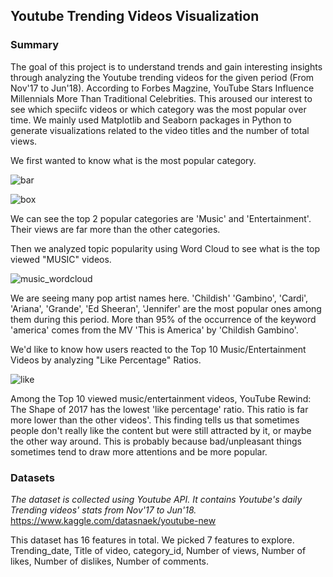 ## Youtube Trending Videos Visualization

### Summary
The goal of this project is to understand trends and gain interesting insights through analyzing the Youtube trending videos for the given period (From Nov'17 to Jun'18). According to Forbes Magzine, YouTube Stars Influence Millennials More Than
Traditional Celebrities. This aroused our interest to see which speciifc videos or which category was the most popular over time. We mainly used Matplotlib and Seaborn packages in Python to generate visualizations related to the video titles and the number of total views. 

We first wanted to know what is the most popular category.


![bar](https://user-images.githubusercontent.com/33774515/43359380-5909a6ce-9256-11e8-9a2e-f45ff9ff46fb.png)



![box](https://user-images.githubusercontent.com/33774515/43359384-71e52e02-9256-11e8-83b0-5c8fac5aba6b.png)



We can see the top 2 popular categories are 'Music' and 'Entertainment'. Their views are far more than the other categories. 

Then we analyzed topic popularity using Word Cloud to see what is the top viewed "MUSIC" videos.



![music_wordcloud](https://user-images.githubusercontent.com/33774515/43377950-9fab781e-9378-11e8-9193-3ec1a209cd88.png)



We are seeing many pop artist names here. 'Childish' 'Gambino', 'Cardi', 'Ariana', 'Grande', 'Ed Sheeran', 'Jennifer' are the most popular ones among them during this period. More than 95% of the occurrence of the keyword 'america' comes from the MV 'This is America' by 'Childish Gambino'.

We'd like to know how users reacted to the Top 10 Music/Entertainment Videos by analyzing "Like Percentage" Ratios.



![like](https://user-images.githubusercontent.com/33774515/43377949-9c2a3194-9378-11e8-86f0-9fd362844aff.png)



Among the Top 10 viewed music/entertainment videos, YouTube Rewind: The Shape of 2017 has the lowest 'like percentage' ratio. This ratio is far more lower than the other videos'. This finding tells us that sometimes people don't really like the content but were still attracted by it, or maybe the other way around. This is probably because bad/unpleasant things sometimes tend to draw more attentions and be more popular. 


### Datasets
*The dataset is collected using Youtube API. It contains Youtube's daily Trending videos' stats from Nov'17 to Jun'18.*
https://www.kaggle.com/datasnaek/youtube-new

This dataset has 16 features in total. We picked 7 features to explore. 
Trending_date, Title of video, category_id, Number of views, Number of likes, Number of dislikes, Number of comments.

